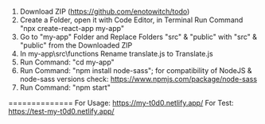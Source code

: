 1. Download ZIP (https://github.com/enotowitch/todo)
2. Create a Folder, open it with Code Editor, in Terminal Run Command "npx create-react-app my-app"
3. Go to "my-app" Folder and Replace Folders "src" & "public" with "src" & "public" from the Downloaded ZIP
4. In my-app\src\functions Rename translate.js to Translate.js
5. Run Command: "cd my-app"
6. Run Command: "npm install node-sass"; for compatibility of NodeJS & node-sass versions check: https://www.npmjs.com/package/node-sass
7. Run Command: "npm start"

==============
For Usage: https://my-t0d0.netlify.app/
For Test: https://test-my-t0d0.netlify.app/